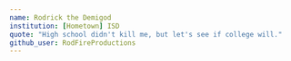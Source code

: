 ```yaml
---
name: Rodrick the Demigod
institution: [Hometown] ISD
quote: "High school didn't kill me, but let's see if college will."
github_user: RodFireProductions
---
```

